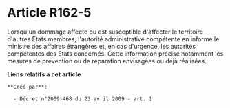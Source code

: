 # Article R162-5

Lorsqu'un dommage affecte ou est susceptible d'affecter le territoire d'autres Etats membres, l'autorité administrative
compétente en informe le ministre des affaires étrangères et, en cas d'urgence, les autorités compétentes des Etats
concernés. Cette information précise notamment les mesures de prévention ou de réparation envisagées ou déjà réalisées.

**Liens relatifs à cet article**

	**Créé par**:

	  - Décret n°2009-468 du 23 avril 2009 - art. 1

